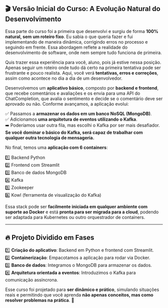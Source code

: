 ## 🎬 **Versão Inicial do Curso: A Evolução Natural do Desenvolvimento**
Essa parte do curso foi a primeira que desenvolvi e surgiu de forma **100% natural, sem um roteiro fixo**. Eu sabia o que queria fazer e fui implementando de maneira dinâmica, corrigindo erros no processo e seguindo em frente. Essa abordagem reflete a realidade do desenvolvimento de software, onde nem sempre tudo funciona de primeira.

Quis trazer essa experiência para você, aluno, pois já estive nessa posição. Apenas seguir um roteiro onde tudo dá certo na primeira tentativa pode ser frustrante e pouco realista. Aqui, você verá **tentativas, erros e correções**, assim como acontece no dia a dia de um desenvolvedor.

Desenvolvemos um **aplicativo básico**, composto por **backend e frontend**, que recebe comentários e avaliações e os envia para uma API do ChatCompletion, que avalia o sentimento e decide se o comentário deve ser aprovado ou não. Conforme avançamos, a aplicação evolui:

✅ Passamos a **armazenar os dados em um banco NoSQL (MongoDB)**.  
✅ Adicionamos **uma arquitetura de eventos utilizando o Kafka**.  
➡️ Poderíamos usar outra fila, mas escolhi o Kafka por ser mais desafiador. **Se você dominar o básico do Kafka, será capaz de trabalhar com qualquer outra tecnologia de mensageria.**

No final, temos uma **aplicação com 6 containers**:

1️⃣ Backend Python  
2️⃣ Frontend com Streamlit  
3️⃣ Banco de dados MongoDB  
4️⃣ Kafka  
5️⃣ Zookeeper  
6️⃣ Kowl (ferramenta de visualização do Kafka)  

Essa stack pode ser **facilmente iniciada em qualquer ambiente com suporte ao Docker** e está **pronta para ser migrada para a cloud**, podendo ser adaptada para Kubernetes ou outro orquestrador de containers.

---

## 🔥 **Projeto Dividido em Fases**
1️⃣ **Criação do aplicativo**: Backend em Python e frontend com Streamlit.  
2️⃣ **Containerização**: Empacotamos a aplicação para rodar via Docker.  
3️⃣ **Banco de dados**: Integramos o MongoDB para armazenar os dados.  
4️⃣ **Arquitetura orientada a eventos**: Introduzimos o Kafka para comunicação assíncrona.  

Esse curso foi projetado para **ser dinâmico e prático**, simulando situações reais e permitindo que você aprenda **não apenas conceitos, mas como resolver problemas na prática**. 🚀

